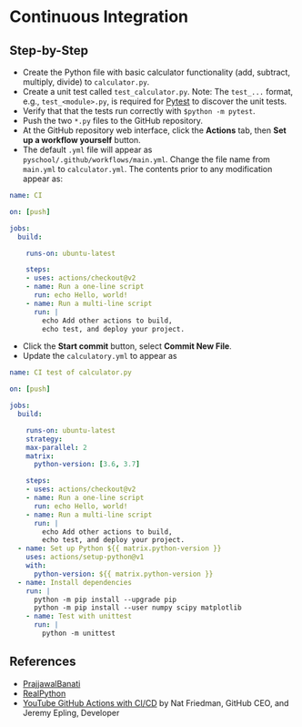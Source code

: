 # Continuous Integration

## Step-by-Step

* Create the Python file with basic calculator functionality (add, subtract, multiply, divide) to `calculator.py`.
* Create a unit test called `test_calculator.py`.  Note:  The `test_...` format, e.g., `test_<module>.py`, is required for [Pytest](https://docs.pytest.org/en/latest/) to discover the unit tests.
* Verify that that the tests run correctly with `$python -m pytest`.
* Push the two `*.py` files to the GitHub repository.
* At the GitHub repository web interface, click the **Actions** tab, then **Set up a workflow yourself** button.
* The default `.yml` file will appear as `pyschool/.github/workflows/main.yml`.  Change the file name from `main.yml` to `calculator.yml`.  The contents prior to any modification appear as:

```yml
name: CI

on: [push]

jobs:
  build:

    runs-on: ubuntu-latest

    steps:
    - uses: actions/checkout@v2
    - name: Run a one-line script
      run: echo Hello, world!
    - name: Run a multi-line script
      run: |
        echo Add other actions to build,
        echo test, and deploy your project.
```

* Click the **Start commit** button, select **Commit New File**.
* Update the `calculatory.yml` to appear as

```yml
name: CI test of calculator.py

on: [push]

jobs:
  build:

    runs-on: ubuntu-latest
    strategy:
    max-parallel: 2
    matrix:
      python-version: [3.6, 3.7]

    steps:
    - uses: actions/checkout@v2
    - name: Run a one-line script
      run: echo Hello, world!
    - name: Run a multi-line script
      run: |
        echo Add other actions to build,
        echo test, and deploy your project.
  - name: Set up Python ${{ matrix.python-version }}
    uses: actions/setup-python@v1
    with: 
      python-version: ${{ matrix.python-version }}
  - name: Install dependencies
    run: |
      python -m pip install --upgrade pip
      python -m pip install --user numpy scipy matplotlib
    - name: Test with unittest
      run: |
        python -m unittest
```

## References

* [PrajjawalBanati](https://github.com/PrajjawalBanati/Python-actions)
* [RealPython](https://realpython.com/python-continuous-integration/)
* [YouTube GitHub Actions with CI/CD](https://youtu.be/E1OunoCyuhY) by Nat Friedman, GitHub CEO, and Jeremy Epling, Developer

